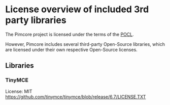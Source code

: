 # License overview of included 3rd party libraries

The Pimcore project is licensed under the terms of the [POCL](LICENSE.md).


However, Pimcore includes several third-party Open-Source libraries,
which are licensed under their own respective Open-Source licenses.

## Libraries

### TinyMCE
License: MIT
https://github.com/tinymce/tinymce/blob/release/6.7/LICENSE.TXT
